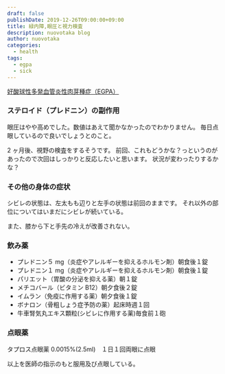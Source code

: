 ```yaml
---
draft: false
publishDate: 2019-12-26T09:00:00+09:00
title: 緑内障,眼圧と視力検査
description: nuovotaka blog
author: nuovotaka
categories:
  - health
tags:
  - egpa
  - sick
---
```


[好酸球性多発血管炎性肉芽種症（EGPA）](https://www.jrs.or.jp/citizen/disease/c/c-06.html)

### ステロイド（プレドニン）の副作用

眼圧はやや高めでした。数値はあえて聞かなかったのでわかりません。
毎日点眼しているので良いでしょうとのこと。

2 ヶ月後、視野の検査をするそうです。
前回、これもどうかな？っというのがあったので次回はしっかりと反応したいと思います。
状況が変わったりするかな？

### その他の身体の症状

シビレの状態は、左太もも辺りと左手の状態は前回のままです。
それ以外の部位についてはいまだにシビレが続いている。

また、膝から下と手先の冷えが改善されない。

### 飲み薬

- プレドニン５ mg（炎症やアレルギーを抑えるホルモン剤）朝食後１錠
- プレドニン１ mg（炎症やアレルギーを抑えるホルモン剤）朝食後１錠
- パリエット（胃酸の分泌を抑える薬）朝１錠
- メチコバール（ビタミン B12）朝夕食後２錠
- イムラン（免疫に作用する薬）朝夕食後１錠
- ボナロン（骨粗しょう症予防の薬）起床時週１回
- 牛車腎気丸エキス顆粒(シビレに作用する薬)毎食前１砲

### 点眼薬

タプロス点眼薬 0.0015%(2.5ml)　１日１回両眼に点眼

以上を医師の指示のもと服用及び点眼している。
